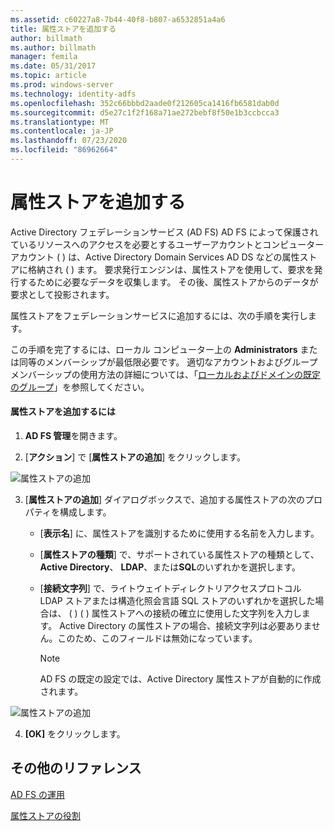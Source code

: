 ```yaml
---
ms.assetid: c60227a8-7b44-40f8-b807-a6532851a4a6
title: 属性ストアを追加する
author: billmath
ms.author: billmath
manager: femila
ms.date: 05/31/2017
ms.topic: article
ms.prod: windows-server
ms.technology: identity-adfs
ms.openlocfilehash: 352c66bbbd2aade0f212605ca1416fb6581dab0d
ms.sourcegitcommit: d5e27c1f2f168a71ae272bebf8f50e1b3ccbcca3
ms.translationtype: MT
ms.contentlocale: ja-JP
ms.lasthandoff: 07/23/2020
ms.locfileid: "86962664"
---
```

# <a name="add-an-attribute-store"></a>属性ストアを追加する


Active Directory フェデレーションサービス (AD FS) AD FS によって保護されているリソースへのアクセスを必要とするユーザーアカウントとコンピューターアカウント \( \) は、Active Directory Domain Services AD DS などの属性ストアに格納され \( \) ます。 要求発行エンジンは、属性ストアを使用して、要求を発行するために必要なデータを収集します。 その後、属性ストアからのデータが要求として投影されます。  
  
属性ストアをフェデレーションサービスに追加するには、次の手順を実行します。  
  
この手順を完了するには、ローカル コンピューター上の **Administrators** または同等のメンバーシップが最低限必要です。  適切なアカウントおよびグループメンバーシップの使用方法の詳細については、「[ローカルおよびドメインの既定のグループ](https://go.microsoft.com/fwlink/?LinkId=83477)」を参照してください。   
  
#### <a name="to-add-an-attribute-store"></a>属性ストアを追加するには  
  
1.  **AD FS 管理**を開きます。  
  
2.  [**アクション**] で [**属性ストアの追加**] をクリックします。  

![属性ストアの追加](media/Add-an-Attribute-Store/addstore1.PNG)
  
3. [**属性ストアの追加**] ダイアログボックスで、追加する属性ストアの次のプロパティを構成します。  
  
   -   [**表示名**] に、属性ストアを識別するために使用する名前を入力します。  
  
   -   [**属性ストアの種類**] で、サポートされている属性ストアの種類として、 **Active Directory**、 **LDAP**、または**SQL**のいずれかを選択します。  
  
   -   [**接続文字列**] で、ライトウェイトディレクトリアクセスプロトコル LDAP ストアまたは構造化照会言語 SQL ストアのいずれかを選択した場合は、 \( \) \( \) 属性ストアへの接続の確立に使用した文字列を入力します。 Active Directory の属性ストアの場合、接続文字列は必要ありません。このため、このフィールドは無効になっています。  
  
       > [!NOTE]  
       > AD FS の既定の設定では、Active Directory 属性ストアが自動的に作成されます。  
 
![属性ストアの追加](media/Add-an-Attribute-Store/addstore2.PNG) 

4. **[OK]** をクリックします。  
  
## <a name="additional-references"></a>その他のリファレンス  

[AD FS の運用](../ad-fs-operations.md)
  
[属性ストアの役割](../../ad-fs/technical-reference/The-Role-of-Attribute-Stores.md)  
